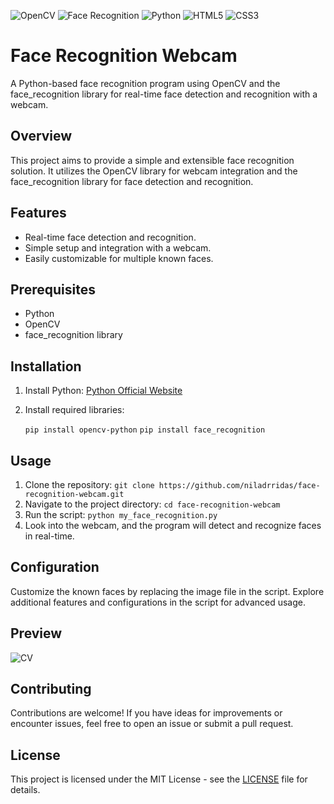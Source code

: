 ![OpenCV](https://img.shields.io/badge/-OpenCV-5C3EE8?style=flat-square&logo=opencv&logoColor=white)
![Face Recognition](https://img.shields.io/badge/-Face_Recognition-FF5733?style=flat-square&logo=python&logoColor=white)
![Python](https://img.shields.io/badge/-Python-3776AB?style=flat-square&logo=python&logoColor=white)
![HTML5](https://img.shields.io/badge/-HTML5-E34F26?style=flat-square&logo=html5&logoColor=white)
![CSS3](https://img.shields.io/badge/-CSS3-1572B6?style=flat-square&logo=css3&logoColor=white)

# Face Recognition Webcam

A Python-based face recognition program using OpenCV and the face_recognition library for real-time face detection and recognition with a webcam.

## Overview

This project aims to provide a simple and extensible face recognition solution. It utilizes the OpenCV library for webcam integration and the face_recognition library for face detection and recognition.

## Features

- Real-time face detection and recognition.
- Simple setup and integration with a webcam.
- Easily customizable for multiple known faces.

## Prerequisites

- Python
- OpenCV
- face_recognition library

## Installation

1. Install Python: [Python Official Website](https://www.python.org/downloads/)
2. Install required libraries:
   
   `pip install opencv-python`
   `pip install face_recognition`

## Usage

1. Clone the repository: `git clone https://github.com/niladrridas/face-recognition-webcam.git`
2. Navigate to the project directory: `cd face-recognition-webcam`
3. Run the script: `python my_face_recognition.py`
4. Look into the webcam, and the program will detect and recognize faces in real-time.

## Configuration

Customize the known faces by replacing the image file in the script.
Explore additional features and configurations in the script for advanced usage.

## Preview

![CV](https://github.com/niladrridas/face-recognition-webcam/blob/main/CV.webp)

## Contributing

Contributions are welcome! If you have ideas for improvements or encounter issues, feel free to open an issue or submit a pull request.

## License

This project is licensed under the MIT License - see the [LICENSE](https://github.com/niladrigithub/face-recognition-webcam/blob/main/LICENSE) file for details.
